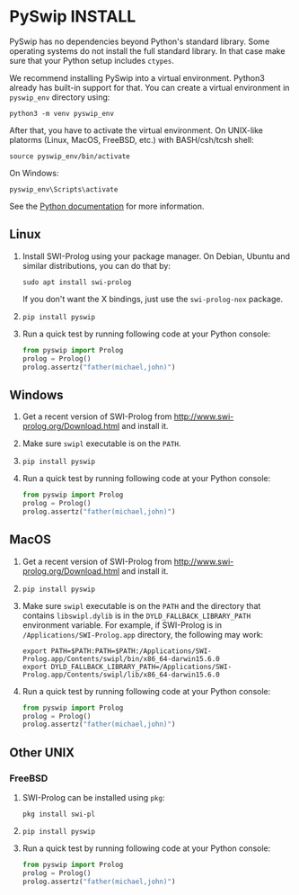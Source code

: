 # PySwip INSTALL

PySwip has no dependencies beyond Python's standard library. Some operating systems do not install the full standard library. In that case make sure that your Python setup includes `ctypes`.

We recommend installing PySwip into a virtual environment. Python3 already has built-in support for that. You can create a virtual environment in `pyswip_env` directory using:
```
python3 -m venv pyswip_env
```

After that, you have to activate the virtual environment. On UNIX-like platorms (Linux, MacOS, FreeBSD, etc.) with BASH/csh/tcsh shell:
```
source pyswip_env/bin/activate
```

On Windows:
```
pyswip_env\Scripts\activate
```

See the [Python documentation](https://docs.python.org/3/library/venv.html) for more information.

## Linux

1) Install SWI-Prolog using your package manager. On Debian, Ubuntu and similar distributions, you can do that by:
    ```
    sudo apt install swi-prolog
    ```
    If you don't want the X bindings, just use the `swi-prolog-nox` package.

2) `pip install pyswip`

3) Run a quick test by running following code at your Python console:
    ```python
    from pyswip import Prolog
    prolog = Prolog()
    prolog.assertz("father(michael,john)")
    ```

## Windows

1) Get a recent version of SWI-Prolog from http://www.swi-prolog.org/Download.html and install it.

2) Make sure `swipl` executable is on the `PATH`.

2) `pip install pyswip`

3) Run a quick test by running following code at your Python console:
    ```python
    from pyswip import Prolog
    prolog = Prolog()
    prolog.assertz("father(michael,john)")
    ```

## MacOS

1) Get a recent version of SWI-Prolog from http://www.swi-prolog.org/Download.html and install it.

2) `pip install pyswip`

3) Make sure `swipl` executable is on the `PATH` and the directory that contains `libswipl.dylib` is in the `DYLD_FALLBACK_LIBRARY_PATH` environment variable. For example, if SWI-Prolog is in `/Applications/SWI-Prolog.app` directory, the following may work:
    ```
    export PATH=$PATH:PATH=$PATH:/Applications/SWI-Prolog.app/Contents/swipl/bin/x86_64-darwin15.6.0
    export DYLD_FALLBACK_LIBRARY_PATH=/Applications/SWI-Prolog.app/Contents/swipl/lib/x86_64-darwin15.6.0
    ```

4) Run a quick test by running following code at your Python console:
    ```python
    from pyswip import Prolog
    prolog = Prolog()
    prolog.assertz("father(michael,john)")
    ```

## Other UNIX

### FreeBSD

1) SWI-Prolog can be installed using `pkg`:
    ```
    pkg install swi-pl
    ```

2) `pip install pyswip`

3) Run a quick test by running following code at your Python console:
    ```python
    from pyswip import Prolog
    prolog = Prolog()
    prolog.assertz("father(michael,john)")
    ```
